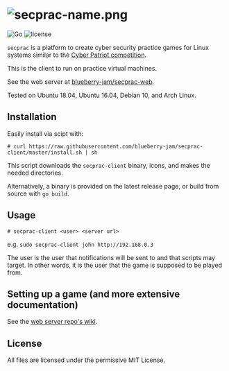 # ![secprac-name.png](https://hosted.theohenson.com/secprac-name.png)
![Go](https://github.com/blueberry-jam/secprac-client/workflows/Go/badge.svg) ![license](https://img.shields.io/github/license/blueberry-jam/secprac-client)

`secprac` is a platform to create cyber security practice games for Linux systems similar to the <a href="https://www.uscyberpatriot.org/">Cyber Patriot competition</a>.

This is the client to run on practice virtual machines.

See the web server at <a href="https://github.com/blueberry-jam/secprac-web">blueberry-jam/secprac-web</a>.

Tested on Ubuntu 18.04, Ubuntu 16.04, Debian 10, and Arch Linux.

## Installation

Easily install via scipt with:

```
# curl https://raw.githubusercontent.com/blueberry-jam/secprac-client/master/install.sh | sh
```

This script downloads the `secprac-client` binary, icons, and makes the needed directories.

Alternatively, a binary is provided on the latest release page, or build from source with `go build`.

## Usage

```
# secprac-client <user> <server url>
```

e.g. `sudo secprac-client john http://192.168.0.3`

The user is the user that notifications will be sent to and that scripts may target. In other words, it is the user that the game is supposed to be played from.

## Setting up a game (and more extensive documentation)

See the [web server repo's wiki](https://github.com/blueberry-jam/secprac-web/wiki).

## License

All files are licensed under the permissive MIT License.
